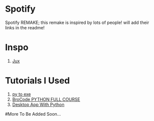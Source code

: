 # Spotify
Spotify REMAKE; this remake is inspired by lots of people! will add their links in the readme!

# Inspo
1. [Jux](https://youtu.be/suhEIUapSJQ?si=d3dxUhTOPKG6coGg)

# Tutorials I Used
1. [py to exe](https://youtu.be/bqNvkAfTvIc?si=wvrNFoI7YKaM2FOo)
2. [BroCode PYTHON FULL COURSE](https://youtu.be/ix9cRaBkVe0?si=shXazcpiAIpg7zxq)
3. [Desktop App With Python](https://youtube.com/playlist?list=PLMi6KgK4_mk1D65-UEJxS_pqPkTHy64ip&si=mjro1Iws6SPD8rSs)

#More To Be Added Soon...
